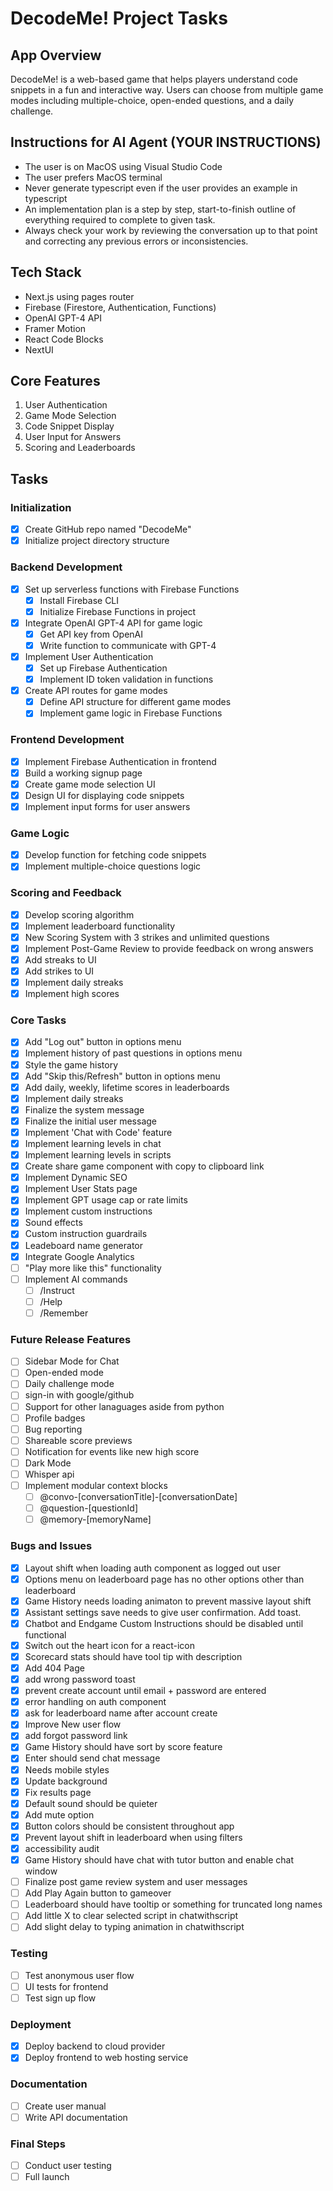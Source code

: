 # DecodeMe! Project Tasks

## App Overview
DecodeMe! is a web-based game that helps players understand code snippets in a fun and interactive way. Users can choose from multiple game modes including multiple-choice, open-ended questions, and a daily challenge.

## Instructions for AI Agent (YOUR INSTRUCTIONS)
- The user is on MacOS using Visual Studio Code
- The user prefers MacOS terminal
- Never generate typescript even if the user provides an example in typescript
- An implementation plan is a step by step, start-to-finish outline of everything required to complete to given task.
- Always check your work by reviewing the conversation up to that point and correcting any previous errors or inconsistencies.

## Tech Stack
- Next.js using pages router
- Firebase (Firestore, Authentication, Functions)
- OpenAI GPT-4 API
- Framer Motion
- React Code Blocks
- NextUI


## Core Features
1. User Authentication
2. Game Mode Selection
3. Code Snippet Display
4. User Input for Answers
5. Scoring and Leaderboards

## Tasks

### Initialization
- [x] Create GitHub repo named "DecodeMe"
- [x] Initialize project directory structure

### Backend Development
- [x] Set up serverless functions with Firebase Functions
  - [x] Install Firebase CLI
  - [x] Initialize Firebase Functions in project
- [x] Integrate OpenAI GPT-4 API for game logic
  - [x] Get API key from OpenAI
  - [x] Write function to communicate with GPT-4
- [x] Implement User Authentication
  - [x] Set up Firebase Authentication
  - [x] Implement ID token validation in functions
- [x] Create API routes for game modes
  - [x] Define API structure for different game modes
  - [x] Implement game logic in Firebase Functions

### Frontend Development
- [x] Implement Firebase Authentication in frontend
- [x] Build a working signup page
- [x] Create game mode selection UI
- [x] Design UI for displaying code snippets
- [x] Implement input forms for user answers

### Game Logic
- [x] Develop function for fetching code snippets
- [x] Implement multiple-choice questions logic

### Scoring and Feedback
- [x] Develop scoring algorithm
- [x] Implement leaderboard functionality
- [x] New Scoring System with 3 strikes and unlimited questions
- [x] Implement Post-Game Review to provide feedback on wrong answers
- [x] Add streaks to UI
- [x] Add strikes to UI
- [x] Implement daily streaks
- [x] Implement high scores

### Core Tasks
- [x] Add "Log out" button in options menu
- [x] Implement history of past questions in options menu
- [x] Style the game history
- [x] Add "Skip this/Refresh" button in options menu
- [x] Add daily, weekly, lifetime scores in leaderboards
- [x] Implement daily streaks
- [x] Finalize the system message
- [x] Finalize the initial user message
- [x] Implement 'Chat with Code' feature
- [x] Implement learning levels in chat
- [x] Implement learning levels in scripts
- [x] Create share game component with copy to clipboard link
- [x] Implement Dynamic SEO
- [x] Implement User Stats page
- [x] Implement GPT usage cap or rate limits
- [x] Implement custom instructions
- [x] Sound effects
- [x] Custom instruction guardrails
- [x] Leadeboard name generator
- [x] Integrate Google Analytics
- [ ] "Play more like this" functionality
- [ ] Implement AI commands
  - [ ] /Instruct
  - [ ] /Help
  - [ ] /Remember

### Future Release Features
- [ ] Sidebar Mode for Chat
- [ ] Open-ended mode
- [ ] Daily challenge mode
- [ ] sign-in with google/github
- [ ] Support for other lanaguages aside from python
- [ ] Profile badges
- [ ] Bug reporting
- [ ] Shareable score previews
- [ ] Notification for events like new high score
- [ ] Dark Mode
- [ ] Whisper api
- [ ] Implement modular context blocks
  - [ ] @convo-[conversationTitle]-[conversationDate]
  - [ ] @question-[questionId]
  - [ ] @memory-[memoryName]

### Bugs and Issues
- [x] Layout shift when loading auth component as logged out user
- [x] Options menu on leaderboard page has no other options other than leaderboard
- [x] Game History needs loading animaton to prevent massive layout shift
- [x] Assistant settings save needs to give user confirmation. Add toast.
- [x] Chatbot and Endgame Custom Instructions should be disabled until functional
- [x] Switch out the heart icon for a react-icon
- [x] Scorecard stats should have tool tip with description
- [x] Add 404 Page
- [x] add wrong password toast
- [x] prevent create account until email + password are entered
- [x] error handling on auth component
- [x] ask for leaderboard name after account create
- [x] Improve New user flow
- [x] add forgot password link
- [x] Game History should have sort by score feature
- [x] Enter should send chat message
- [x] Needs mobile styles
- [x] Update background
- [x] Fix results page
- [x] Default sound should be quieter
- [x] Add mute option
- [x] Button colors should be consistent throughout app
- [x] Prevent layout shift in leaderboard when using filters
- [x] accessibility audit
- [x] Game History should have chat with tutor button and enable chat window
- [ ] Finalize post game review system and user messages
- [ ] Add Play Again button to gameover
- [ ] Leaderboard should have tooltip or something for truncated long names
- [ ] Add little X to clear selected script in chatwithscript
- [ ] Add slight delay to typing animation in chatwithscript
 
### Testing
- [ ] Test anonymous user flow
- [ ] UI tests for frontend
- [ ] Test sign up flow

### Deployment
- [x] Deploy backend to cloud provider
- [x] Deploy frontend to web hosting service

### Documentation
- [ ] Create user manual
- [ ] Write API documentation

### Final Steps
- [ ] Conduct user testing
- [ ] Full launch